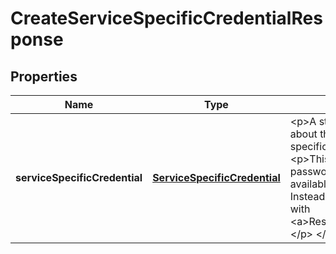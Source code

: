 

# CreateServiceSpecificCredentialResponse


## Properties

| Name | Type | Description | Notes |
|------------ | ------------- | ------------- | -------------|
|**serviceSpecificCredential** | [**ServiceSpecificCredential**](ServiceSpecificCredential.md) | &lt;p&gt;A structure that contains information about the newly created service-specific credential.&lt;/p&gt; &lt;important&gt; &lt;p&gt;This is the only time that the password for this credential set is available. It cannot be recovered later. Instead, you must reset the password with &lt;a&gt;ResetServiceSpecificCredential&lt;/a&gt;.&lt;/p&gt; &lt;/important&gt; |  [optional] |



